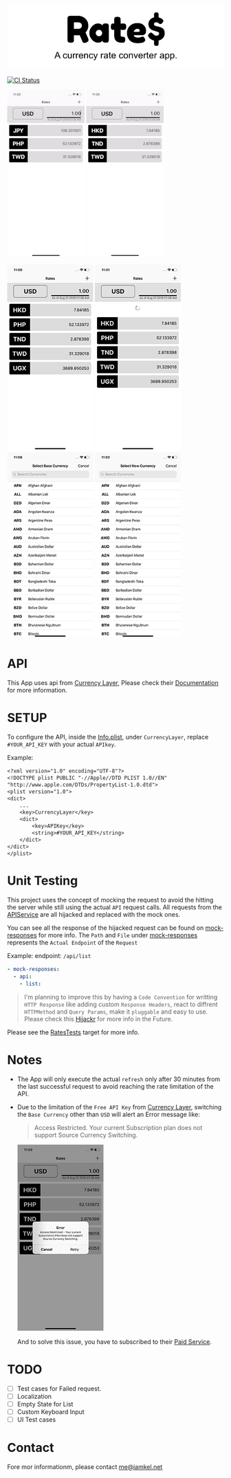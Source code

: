 ![Header](screenshots/header.png)

[![CI Status](https://img.shields.io/travis/michaelhenry/Rates.svg?style=flat)](https://travis-ci.com/michaelhenry/Rates)

![Rates 2](screenshots/rates2.gif) ![Rates 1](screenshots/rates1.gif)

![Listing](screenshots/listing.png) ![Refreshing](screenshots/refreshing.png) ![Select Base Currency](screenshots/select-base-currency.png) ![Add New Currency](screenshots/add-new-currency.png)

# API

This App uses api from [Currency Layer](https://currencylayer.com), Please check their [Documentation](https://currencylayer.com/documentation) for more information.

# SETUP

To configure the API, inside the [Info.plist](Rates/Info.plist), under `CurrencyLayer`,
replace `#YOUR_API_KEY` with your actual `APIkey`.

Example:
 
```
<?xml version="1.0" encoding="UTF-8"?>
<!DOCTYPE plist PUBLIC "-//Apple//DTD PLIST 1.0//EN" "http://www.apple.com/DTDs/PropertyList-1.0.dtd">
<plist version="1.0">
<dict>
	...
	<key>CurrencyLayer</key>
	<dict>
		<key>APIKey</key>
		<string>#YOUR_API_KEY</string>
	</dict>
</dict>
</plist>
```

# Unit Testing

This project uses the concept of mocking the request to avoid the hitting the server while still using the actual `API` request calls. All requests from the [APIService](Rates/Services/APIService.swift) are all hijacked and replaced  with the mock ones.

You can see all the response of the hijacked request can be found on [mock-responses](mock-responses) for more info. The `Path` and `File` under [mock-responses](mock-responses) represents the `Actual Endpoint` of the `Request`

Example:
endpoint: `/api/list`

```yml
- mock-responses:
  - api:
    - list:
```

> I'm planning to improve this by having a `Code Convention` for writting `HTTP Response` like adding custom `Response Headers`, react to diffrent `HTTPMethod` and `Query Params`, make it `pluggable` and easy to use. Please check this [Hijackr](https://github.com/michaelhenry/Hijackr) for more info in the Future.


Please see the [RatesTests](RatesTests) target for more info.

# Notes

- The App will only execute the actual `refresh` only after 30 minutes from the last successful request to avoid reaching the rate limitation of the API.
- Due to the limitation of the `Free API Key` from [Currency Layer](https://currencylayer.com), switching the `Base Currency` other than `USD` will alert an Error message like:

  > Access Restricted. Your current Subscription plan does not support Source Currency Switching.

	![Rate Limit Error](screenshots/error.png)

  And to solve this issue, you have to subscribed to their [Paid Service](https://currencylayer.com/product).

# TODO

- [ ] Test cases for Failed request.
- [ ] Localization
- [ ] Empty State for List
- [ ] Custom Keyboard Input
- [ ] UI Test cases

# Contact

Fore mor informationm, please contact me@iamkel.net

